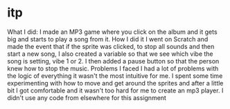 # itp
 What I did:
    I made an MP3 game where you click on the album and it gets big and starts to play a song from it.
How I did it
    I went on Scratch and made the event that if the sprite was clicked, to stop all sounds and then start a new song, I also created a variable so that we see which vibe the song is setting, vibe 1 or 2.
    I then added a pause button so that the person knew how to stop the music.
Problems I faced
    I had a lot of problems with the logic of everything it wasn't the most intuitive for me.
    I spent some time experimenting with how to move and get around the sprites and after a little bit I got comfortable and it wasn't too hard for me to create an mp3 player.
I didn't use any code from elsewhere for this assignment
